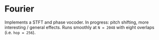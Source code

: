 # Fourier

Implements a STFT and phase vocoder. In progress: pitch shifting, more interesting / general effects. Runs smoothly at `N = 2048` with eight overlaps (i.e. `hop = 256`). 